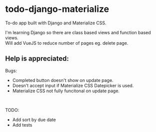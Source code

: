 # todo-django-materialize
To-do app built with Django and Materialize CSS.

I'm learning Django so there are class based views and function based views.
<br>
Will add VueJS to reduce number of pages eg. delete page.

## Help is appreciated:
Bugs:
<ul>
  <li>Completed button doesn't show on update page.</li>
  <li>Doesn't accept input if Materialize CSS Datepicker is used.</li>
  <li>Materialize CSS not fully funcitonal on update page.</li>
</ul>
<br>

TODO:
<ul>
  <li>Add sort by due date</li>
  <li>Add tests</li>
<ul>
